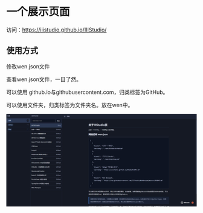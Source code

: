 # 一个展示页面

访问：https://iiistudio.github.io/IIIStudio/

## 使用方式

修改wen.json文件

查看wen.json文件，一目了然。

可以使用 github.io与githubusercontent.com，归类标签为GitHub。

可以使用文件夹，归类标签为文件夹名。放在wen中。

![](./image/1.jpg)
